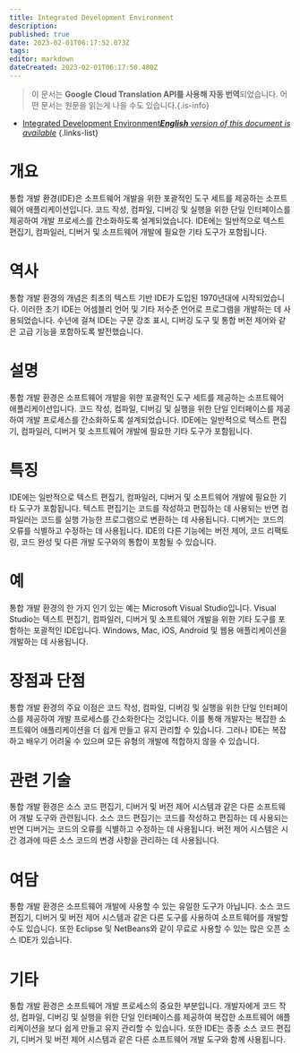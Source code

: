```yaml
---
title: Integrated Development Environment
description: 
published: true
date: 2023-02-01T06:17:52.073Z
tags: 
editor: markdown
dateCreated: 2023-02-01T06:17:50.480Z
---
```


> 이 문서는 **Google Cloud Translation API를 사용해 자동 번역**되었습니다.
어떤 문서는 원문을 읽는게 나을 수도 있습니다.{.is-info}

- [Integrated Development Environment***English** version of this document is available*](/en/Knowledge-base/Dictionary/integrated-development-environment)
{.links-list}


# 개요
통합 개발 환경(IDE)은 소프트웨어 개발을 위한 포괄적인 도구 세트를 제공하는 소프트웨어 애플리케이션입니다. 코드 작성, 컴파일, 디버깅 및 실행을 위한 단일 인터페이스를 제공하여 개발 프로세스를 간소화하도록 설계되었습니다. IDE에는 일반적으로 텍스트 편집기, 컴파일러, 디버거 및 소프트웨어 개발에 필요한 기타 도구가 포함됩니다.

# 역사
통합 개발 환경의 개념은 최초의 텍스트 기반 IDE가 도입된 1970년대에 시작되었습니다. 이러한 초기 IDE는 어셈블리 언어 및 기타 저수준 언어로 프로그램을 개발하는 데 사용되었습니다. 수년에 걸쳐 IDE는 구문 강조 표시, 디버깅 도구 및 통합 버전 제어와 같은 고급 기능을 포함하도록 발전했습니다.

# 설명
통합 개발 환경은 소프트웨어 개발을 위한 포괄적인 도구 세트를 제공하는 소프트웨어 애플리케이션입니다. 코드 작성, 컴파일, 디버깅 및 실행을 위한 단일 인터페이스를 제공하여 개발 프로세스를 간소화하도록 설계되었습니다. IDE에는 일반적으로 텍스트 편집기, 컴파일러, 디버거 및 소프트웨어 개발에 필요한 기타 도구가 포함됩니다.

# 특징
IDE에는 일반적으로 텍스트 편집기, 컴파일러, 디버거 및 소프트웨어 개발에 필요한 기타 도구가 포함됩니다. 텍스트 편집기는 코드를 작성하고 편집하는 데 사용되는 반면 컴파일러는 코드를 실행 가능한 프로그램으로 변환하는 데 사용됩니다. 디버거는 코드의 오류를 식별하고 수정하는 데 사용됩니다. IDE의 다른 기능에는 버전 제어, 코드 리팩토링, 코드 완성 및 다른 개발 도구와의 통합이 포함될 수 있습니다.

# 예
통합 개발 환경의 한 가지 인기 있는 예는 Microsoft Visual Studio입니다. Visual Studio는 텍스트 편집기, 컴파일러, 디버거 및 소프트웨어 개발을 위한 기타 도구를 포함하는 포괄적인 IDE입니다. Windows, Mac, iOS, Android 및 웹용 애플리케이션을 개발하는 데 사용됩니다.

# 장점과 단점
통합 개발 환경의 주요 이점은 코드 작성, 컴파일, 디버깅 및 실행을 위한 단일 인터페이스를 제공하여 개발 프로세스를 간소화한다는 것입니다. 이를 통해 개발자는 복잡한 소프트웨어 애플리케이션을 더 쉽게 만들고 유지 관리할 수 있습니다. 그러나 IDE는 복잡하고 배우기 어려울 수 있으며 모든 유형의 개발에 적합하지 않을 수 있습니다.

# 관련 기술
통합 개발 환경은 소스 코드 편집기, 디버거 및 버전 제어 시스템과 같은 다른 소프트웨어 개발 도구와 관련됩니다. 소스 코드 편집기는 코드를 작성하고 편집하는 데 사용되는 반면 디버거는 코드의 오류를 식별하고 수정하는 데 사용됩니다. 버전 제어 시스템은 시간 경과에 따른 소스 코드의 변경 사항을 관리하는 데 사용됩니다.

# 여담
통합 개발 환경은 소프트웨어 개발에 사용할 수 있는 유일한 도구가 아닙니다. 소스 코드 편집기, 디버거 및 버전 제어 시스템과 같은 다른 도구를 사용하여 소프트웨어를 개발할 수도 있습니다. 또한 Eclipse 및 NetBeans와 같이 무료로 사용할 수 있는 많은 오픈 소스 IDE가 있습니다.

# 기타
통합 개발 환경은 소프트웨어 개발 프로세스의 중요한 부분입니다. 개발자에게 코드 작성, 컴파일, 디버깅 및 실행을 위한 단일 인터페이스를 제공하여 복잡한 소프트웨어 애플리케이션을 보다 쉽게 만들고 유지 관리할 수 있습니다. 또한 IDE는 종종 소스 코드 편집기, 디버거 및 버전 제어 시스템과 같은 다른 소프트웨어 개발 도구와 함께 사용됩니다.
